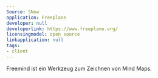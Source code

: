 ```yaml
---
Source: SNow
application: Freeplane
developer: null
developerlink: https://www.freeplane.org/
licensingmodel: open source
linkapplication: null
tags:
- client
---
```

Freemind ist ein Werkzeug zum Zeichnen von Mind Maps. 
